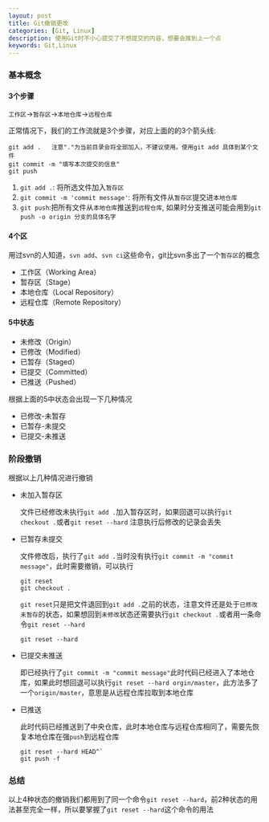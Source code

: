 ```yaml
---
layout: post
title: Git撤销更改
categories: [Git, Linux]
description: 使用Git时不小心提交了不想提交的内容，想要会推到上一个点
keywords: Git,Linux
---
```


### 基本概念


#### 3个步骤

`工作区`->`暂存区`->`本地仓库`->`远程仓库`

正常情况下，我们的工作流就是3个步骤，对应上面的的3个箭头线:

```git
git add .   注意"."为当前目录会将全部加入，不建议使用。使用git add 具体到某个文件
git commit -m "填写本次提交的信息"
git push
```

1. `git add .`: 将所选文件加入`暂存区`
2. `git commit -m 'commit message'`: 将所有文件从`暂存区`提交进`本地仓库`
3. `git push`:把所有文件从`本地仓库`推送到`远程仓库`, 如果时分支推送可能会用到`git push -o origin 分支的具体名字`

#### 4个区

用过svn的人知道，`svn add`、`svn ci`这些命令，git比svn多出了一个`暂存区`的概念

+ 工作区（Working Area）
+ 暂存区（Stage）
+ 本地仓库（Local Repository）
+ 远程仓库（Remote Repository）

#### 5中状态

+ 未修改（Origin）
+ 已修改（Modified）
+ 已暂存（Staged）
+ 已提交（Committed）
+ 已推送（Pushed）

根据上面的5中状态会出现一下几种情况

* 已修改-未暂存
* 已暂存-未提交
* 已提交-未推送

### 阶段撤销

根据以上几种情况进行撤销

+ 未加入暂存区

    文件已经修改未执行`git add .`加入暂存区时，如果回退可以执行`git checkout .`或者`git reset --hard` 注意执行后修改的记录会丢失

+ 已暂存未提交
   
    文件修改后，执行了`git add .`当时没有执行`git commit -m "commit message"`，此时需要撤销，可以执行
    ```
    git reset
    git checkout .
    ```      
    `git reset`只是把文件退回到`git add .`之前的状态，注意文件还是处于`已修改未暂存`的状态，如果想回到`未修改`状态还需要执行`git checkout .`或者用一条命令`git reset --hard`
    ```
    git reset --hard
    ```     
+ 已提交未推送

    即已经执行了`git commit -m "commit message"`此时代码已经进入了本地仓库，如果此时想回退可以执行`git reset --hard orgin/master`，此方法多了一个`origin/master`，意思是从远程仓库拉取到本地仓库

+ 已推送

    此时代码已经推送到了中央仓库，此时本地仓库与远程仓库相同了，需要先恢复本地仓库在强`push`到远程仓库
    ```
    git reset --hard HEAD^`
    git push -f
    ```  

### 总结

以上4种状态的撤销我们都用到了同一个命令`git reset --hard`，前2种状态的用法甚至完全一样，所以要掌握了`git reset --hard`这个命令的用法


